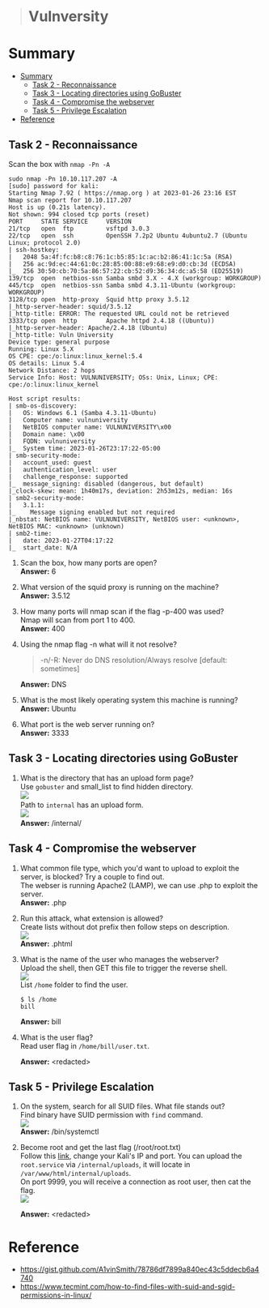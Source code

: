 > # Vulnversity

# Summary
<!-- TOC -->

- [Summary](#summary)
    - [Task 2 - Reconnaissance](#task-2---reconnaissance)
    - [Task 3 - Locating directories using GoBuster](#task-3---locating-directories-using-gobuster)
    - [Task 4 - Compromise the webserver](#task-4---compromise-the-webserver)
    - [Task 5 - Privilege Escalation](#task-5---privilege-escalation)
- [Reference](#reference)

<!-- /TOC -->

## Task 2 - Reconnaissance
Scan the box with `nmap -Pn -A`
```
sudo nmap -Pn 10.10.117.207 -A  
[sudo] password for kali: 
Starting Nmap 7.92 ( https://nmap.org ) at 2023-01-26 23:16 EST
Nmap scan report for 10.10.117.207
Host is up (0.21s latency).
Not shown: 994 closed tcp ports (reset)
PORT     STATE SERVICE     VERSION
21/tcp   open  ftp         vsftpd 3.0.3
22/tcp   open  ssh         OpenSSH 7.2p2 Ubuntu 4ubuntu2.7 (Ubuntu Linux; protocol 2.0)
| ssh-hostkey: 
|   2048 5a:4f:fc:b8:c8:76:1c:b5:85:1c:ac:b2:86:41:1c:5a (RSA)
|   256 ac:9d:ec:44:61:0c:28:85:00:88:e9:68:e9:d0:cb:3d (ECDSA)
|_  256 30:50:cb:70:5a:86:57:22:cb:52:d9:36:34:dc:a5:58 (ED25519)
139/tcp  open  netbios-ssn Samba smbd 3.X - 4.X (workgroup: WORKGROUP)
445/tcp  open  netbios-ssn Samba smbd 4.3.11-Ubuntu (workgroup: WORKGROUP)
3128/tcp open  http-proxy  Squid http proxy 3.5.12
|_http-server-header: squid/3.5.12
|_http-title: ERROR: The requested URL could not be retrieved
3333/tcp open  http        Apache httpd 2.4.18 ((Ubuntu))
|_http-server-header: Apache/2.4.18 (Ubuntu)
|_http-title: Vuln University
Device type: general purpose
Running: Linux 5.X
OS CPE: cpe:/o:linux:linux_kernel:5.4
OS details: Linux 5.4
Network Distance: 2 hops
Service Info: Host: VULNUNIVERSITY; OSs: Unix, Linux; CPE: cpe:/o:linux:linux_kernel

Host script results:
| smb-os-discovery: 
|   OS: Windows 6.1 (Samba 4.3.11-Ubuntu)
|   Computer name: vulnuniversity
|   NetBIOS computer name: VULNUNIVERSITY\x00
|   Domain name: \x00
|   FQDN: vulnuniversity
|_  System time: 2023-01-26T23:17:22-05:00
| smb-security-mode: 
|   account_used: guest
|   authentication_level: user
|   challenge_response: supported
|_  message_signing: disabled (dangerous, but default)
|_clock-skew: mean: 1h40m17s, deviation: 2h53m12s, median: 16s
| smb2-security-mode: 
|   3.1.1: 
|_    Message signing enabled but not required
|_nbstat: NetBIOS name: VULNUNIVERSITY, NetBIOS user: <unknown>, NetBIOS MAC: <unknown> (unknown)
| smb2-time: 
|   date: 2023-01-27T04:17:22
|_  start_date: N/A

```
1. Scan the box, how many ports are open?<br>
    **Answer:** 6

1. What version of the squid proxy is running on the machine?<br>
    **Answer:** 3.5.12

1. How many ports will nmap scan if the flag -p-400 was used?<br>
    Nmap will scan from port 1 to 400.<br>
    **Answer:** 400

1. Using the nmap flag -n what will it not resolve?<br>
    > -n/-R: Never do DNS resolution/Always resolve [default: sometimes]

    **Answer:** DNS

1. What is the most likely operating system this machine is running?<br>
    **Answer:** Ubuntu

1. What port is the web server running on?<br>
    **Answer:** 3333

## Task 3 - Locating directories using GoBuster
1. What is the directory that has an upload form page?<br>
    Use `gobuster` and small_list to find hidden directory.<br>
    ![](images/1.png)<br>
    Path to `internal` has an upload form.<br>
    ![](images/2.png)<br>
    **Answer:** /internal/

## Task 4 - Compromise the webserver
1. What common file type, which you'd want to upload to exploit the server, is blocked? Try a couple to find out.<br>
    The webser is running Apache2 (LAMP), we can use .php to exploit the server.<br>
    **Answer:** .php

1. Run this attack, what extension is allowed?<br>
    Create lists without dot prefix then follow steps on description.<br>
    ![](images/3.png)<br>
    **Answer:** .phtml

1. What is the name of the user who manages the webserver?<br>
    Upload the shell, then GET this file to trigger the reverse shell.<br>
    ![](images/4.png)<br>
    List `/home` folder to find the user.<br>
    ```
    $ ls /home
    bill
    ```
    **Answer:** bill

1. What is the user flag?<br>
    Read user flag in `/home/bill/user.txt`.<br>
    <!-- 8bd7992fbe8a6ad22a63361004cfcedb -->
    **Answer:** \<redacted>

## Task 5 - Privilege Escalation
1. On the system, search for all SUID files. What file stands out?<br>
    Find binary have SUID permission with `find` command.<br>
    ![](images/5.png)<br>
    **Answer:** /bin/systemctl

1. Become root and get the last flag (/root/root.txt)<br>
    Follow this [link](https://gist.github.com/A1vinSmith/78786df7899a840ec43c5ddecb6a4740), change your Kali's IP and port. You can upload the `root.service` via `/internal/uploads`, it will locate in `/var/www/html/internal/uploads`.<br>
    On port 9999, you will receive a connection as root user, then cat the flag.<br>
    ![](images/6.png)
    <!-- a58ff8579f0a9270368d33a9966c7fd5 -->
    **Answer:** \<redacted>

# Reference
* https://gist.github.com/A1vinSmith/78786df7899a840ec43c5ddecb6a4740
* https://www.tecmint.com/how-to-find-files-with-suid-and-sgid-permissions-in-linux/
